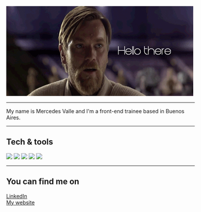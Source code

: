 <img src="https://raw.githubusercontent.com/MechiValle/MechiValle/master/helloThere.gif" width="500px">

<hr>

My name is Mercedes Valle and I'm a front-end trainee based in Buenos Aires.

<hr>

<h2>Tech & tools</h2>

![](https://img.shields.io/badge/Code-JavaScript-informational?style=flat&logo=javascript&logoColor=white&color=F07167)
![](https://img.shields.io/badge/Code-HTML5-informational?style=flat&logo=html5&logoColor=white&color=F07167)
![](https://img.shields.io/badge/Style-CSS3-informational?style=flat&logo=css3&logoColor=white&color=FED9B7)
![](https://img.shields.io/badge/Editor-Visual_Studio_Code-informational?style=flat&logo=visual-studio-code&logoColor=white&color=00AFB9)
![](https://img.shields.io/badge/Cloud-Heroku-informational?style=flat&logo=heroku&logoColor=white&color=0081A7)

<hr>
<h2>You can find me on</h2>
<a href="https://www.linkedin.com/in/mechivalle/">LinkedIn</a> <br>
<a href="http://www.mechi-valle.com">My website</a>
